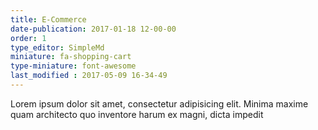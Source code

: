 ```yaml
---
title: E-Commerce
date-publication: 2017-01-18 12-00-00
order: 1
type_editor: SimpleMd
miniature: fa-shopping-cart
type-miniature: font-awesome
last_modified : 2017-05-09 16-34-49
---
```

Lorem ipsum dolor sit amet, consectetur adipisicing elit. Minima maxime quam architecto quo inventore harum ex magni, dicta impedit